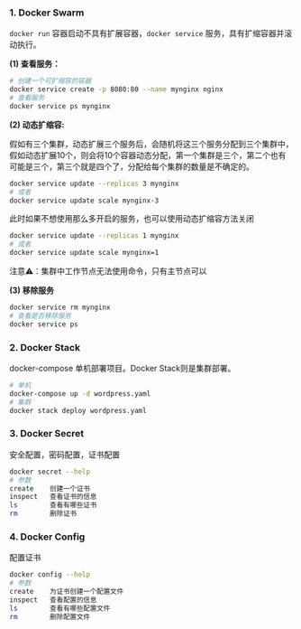 ### 1. Docker Swarm

`docker run` 容器启动不具有扩展容器，`docker service` 服务，具有扩缩容器并滚动执行。

**(1) 查看服务：**

```bash
# 创建一个可扩缩容的容器
docker service create -p 8080:80 --name mynginx nginx
# 查看服务
docker service ps mynginx
```

**(2) 动态扩缩容:**

假如有三个集群，动态扩展三个服务后，会随机将这三个服务分配到三个集群中，假如动态扩展10个，则会将10个容器动态分配，第一个集群是三个，第二个也有可能是三个，第三个就是四个了，分配给每个集群的数量是不确定的。

```bash
docker service update --replicas 3 mynginx
# 或者
docker service update scale mynginx-3
```

此时如果不想使用那么多开启的服务，也可以使用动态扩缩容方法关闭

```bash
docker service update --replicas 1 mynginx
# 或者
docker service update scale mynginx=1
```

注意⚠️：集群中工作节点无法使用命令，只有主节点可以

**(3) 移除服务**

```bash
docker service rm mynginx
# 查看是否移除服务
docker service ps
```

### 2. Docker Stack

docker-compose 单机部署项目。Docker Stack则是集群部署。

```bash
# 单机
docker-compose up -d wordpress.yaml
# 集群
docker stack deploy wordpress.yaml
```

### 3. Docker Secret

安全配置，密码配置，证书配置

```bash
docker secret --help
# 参数
create    创建一个证书
inspect   查看证书的信息
ls        查看有哪些证书
rm        删除证书
```

### 4. Docker Config

配置证书

```bash
docker config --help
# 参数
create    为证书创建一个配置文件
inspect   查看配置的信息
ls        查看有哪些配置文件
rm        删除配置文件
```

